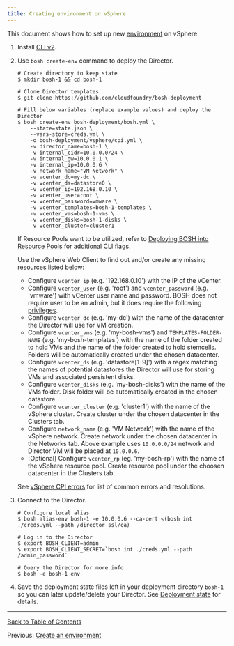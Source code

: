 ```yaml
---
title: Creating environment on vSphere
---
```


This document shows how to set up new [environment](terminology.html#environment) on vSphere.

1. Install [CLI v2](./cli-v2.html).

1. Use `bosh create-env` command to deploy the Director.

    ```shell
    # Create directory to keep state
    $ mkdir bosh-1 && cd bosh-1

    # Clone Director templates
    $ git clone https://github.com/cloudfoundry/bosh-deployment

    # Fill below variables (replace example values) and deploy the Director
    $ bosh create-env bosh-deployment/bosh.yml \
        --state=state.json \
        --vars-store=creds.yml \
        -o bosh-deployment/vsphere/cpi.yml \
        -v director_name=bosh-1 \
        -v internal_cidr=10.0.0.0/24 \
        -v internal_gw=10.0.0.1 \
        -v internal_ip=10.0.0.6 \
        -v network_name="VM Network" \
        -v vcenter_dc=my-dc \
        -v vcenter_ds=datastore0 \
        -v vcenter_ip=192.168.0.10 \
        -v vcenter_user=root \
        -v vcenter_password=vmware \
        -v vcenter_templates=bosh-1-templates \
        -v vcenter_vms=bosh-1-vms \
        -v vcenter_disks=bosh-1-disks \
        -v vcenter_cluster=cluster1
    ```

    If Resource Pools want to be utilized, refer to [Deploying BOSH into Resource Pools](init-vsphere-rp.html) for additional CLI flags.

    Use the vSphere Web Client to find out and/or create any missing resources listed below:
    - Configure `vcenter_ip` (e.g. '192.168.0.10') with the IP of the vCenter.
    - Configure `vcenter_user` (e.g. 'root') and `vcenter_password` (e.g. 'vmware') with vCenter user name and password.
      BOSH does not require user to be an admin, but it does require the following [privileges](https://github.com/cloudfoundry-incubator/bosh-vsphere-cpi-release/blob/master/docs/required_vcenter_privileges.md).
    - Configure `vcenter_dc` (e.g. 'my-dc') with the name of the datacenter the Director will use for VM creation.
    - Configure `vcenter_vms` (e.g. 'my-bosh-vms') and `TEMPLATES-FOLDER-NAME` (e.g. 'my-bosh-templates') with the name of the folder created to hold VMs and the name of the folder created to hold stemcells. Folders will be automatically created under the chosen datacenter.
    - Configure `vcenter_ds` (e.g. 'datastore[1-9]') with a regex matching the names of potential datastores the Director will use for storing VMs and associated persistent disks.
    - Configure `vcenter_disks` (e.g. 'my-bosh-disks') with the name of the VMs folder. Disk folder will be automatically created in the chosen datastore.
    - Configure `vcenter_cluster` (e.g. 'cluster1') with the name of the vSphere cluster. Create cluster under the chosen datacenter in the Clusters tab.
    - Configure `network_name` (e.g. 'VM Network') with the name of the vSphere network. Create network under the chosen datacenter in the Networks tab. Above example uses `10.0.0.0/24` network and Director VM will be placed at `10.0.0.6`.
    - [Optional] Configure `vcenter_rp` (eg. 'my-bosh-rp') with the name of the vSphere resource pool. Create resource pool under the choosen datacenter in the Clusters tab.

    See [vSphere CPI errors](vsphere-cpi.html#errors) for list of common errors and resolutions.

1. Connect to the Director.

    ```shell
    # Configure local alias
    $ bosh alias-env bosh-1 -e 10.0.0.6 --ca-cert <(bosh int ./creds.yml --path /director_ssl/ca)

    # Log in to the Director
    $ export BOSH_CLIENT=admin
    $ export BOSH_CLIENT_SECRET=`bosh int ./creds.yml --path /admin_password`

    # Query the Director for more info
    $ bosh -e bosh-1 env
    ```

1. Save the deployment state files left in your deployment directory `bosh-1` so you can later update/delete your Director. See [Deployment state](cli-envs.html#deployment-state) for details.

---
[Back to Table of Contents](index.html#install)

Previous: [Create an environment](init.html)
